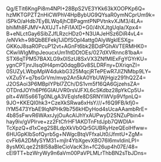 Qg/ETit6KngPi8m4NPI+28BpS2VE3YKk63kXOOPKp6Q=
hzMKTGPZT2nHiCWPhV4HpBybUG9QYsaR0ymNCprUm9k=
iSPkO/aHdb7EyBLWq4jhCBPagmtPNPVtnkvXJM3/4LA=
bhiMh8FJMV+AXUJT+hFi1AXD+G0/4hXJtgUqIa/Xpx4=
B+eNLctGay6SibZJfLRzcHDz0+N3UAJeHSz6DiR4vL4=
/eNVkh+98QbBEFekj1JiDfSOpI4attg0AlyWgklESXg=
GKKoJ8saR0PcuP12vt+AGnFt6bk2BDdPGhAVTERMHK0=
CKwiWIgMhpJeoucxUm1htDDtOEs/027dXVRnnc81baA=
STX6qTPM57BAXLG9x0ISzU8SxVX3ZNfMIExFgYGYrKU=
ygnCPTjnrJIsq0H4pmQ0dqgBGv8SLDRFny+DXriqnZI=
0SUZyLWbpMpW4dukbG325MqcjRTePEwR7JlZNMbp9LY=
vXZu5Y+q7bsGrVm/mvp2An5kA0YbUWjHgiz291hQ2Z4=
J2OSAoi3P6MBplYPbl7ZCh/DS1vm5f16QA6GjzehsZA=
OTDrdJOYh6Pf6GIAUVR0rsVJFXL6cSKdbz28pYkCp5U=
pIt+4Wl5s66Tg0NLgA3VEqlsfe8DSRNYiWVp9VfpnLQ=
9JO+KKEQI0hk3+CzeXkSRwa6xHsY///+f6Q9FB/kfj0=
lYM5473YbAE9IqNPHk9b756kHDyHod4sUcaAAambRrE=
4b85sFwvR6WAxrJyjOuAcAlJhYxAUPwyD2SNZuPbin4=
hay9iv/gVPIrve+zz2FtCfrHF1AKDTnFtdJpb7QWDlA=
TcXpzQ+d1xCeg2SBLdpXkVb0Qr5GUBRyHzeQEolHfww=
6HUGpKIbSofQyrb5g+NWgcBtqVFfxaUt0/JfmtU+ZgM=
cvFk6A2DMySYM31+mjlr4YbXgevXBO76l6mvIdinLPI=
8ysMXLqe22t8I58aBIeCioVacK3n+fC26up4h07E/48=
cEl9TT+bzWryWy9n6aVm00PaVPLMLrThbBN2sTbJDns=
